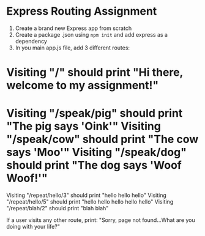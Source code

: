 # Express Routing Assignment

1. Create a brand new Express app from scratch
2. Create a package .json using `npm init` and add express as a dependency
3. In you main app.js file, add 3 different routes:

Visiting "/" should print "Hi there, welcome to my assignment!"
===============================================================
Visiting "/speak/pig" should print "The pig says 'Oink'"
Visiting "/speak/cow" should print "The cow says 'Moo'"
Visiting "/speak/dog" should print "The dog says 'Woof Woof!'"
===============================================================
Visiting "/repeat/hello/3" should print "hello hello hello"
Visiting "/repeat/hello/5" should print "hello hello hello hello hello"
Visiting "/repeat/blah/2" should print "blah blah"

If a user visits any other route, print:
"Sorry, page not found...What are you doing with your life?"
